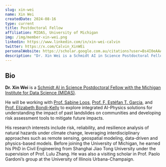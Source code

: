 ```yaml
---
slug: xin-wei
name: Xin Wei
createdDate: 2024-08-16
type: current
title: Postdoctoral Fellow
affiliation: MIDAS, University of Michigan
img: /img/member-xin-wei.png
linkedin: https://www.linkedin.com/in/xin-wei-calvin
twitter: https://x.com/Calvin_XinWEi
personalWebsite: https://scholar.google.com.au/citations?user=Bs4I0eAAAAAJ&hl=en
description: "Dr. Xin Wei is a Schmidt AI in Science Postdoctoral Fellow with the Michigan Institute for Data Science (MIDAS)"
---
```


## Bio
**Dr. Xin Wei** is a [Schmidt AI in Science Postdoctoral Fellow with the Michigan Institute for Data Science (MIDAS)](https://midas.umich.edu/faculty-member/xin-wei/).

He will be working with [Prof. Sabine Loos](https://cee.engin.umich.edu/people/loos-sabine/), [Prof. F. Estéfan T. Garcia](https://cee.engin.umich.edu/people/garcia-f-estefan-t/), and [Prof. Elizabeth Bondi-Kelly](https://sites.google.com/view/elizabethbondi) to explore integrated AI-Physics solutions for understanding the impact of past landslides on communities and developing risk assessment tools to mitigate future impacts.

His research interests include risk, reliability, and resilience analysis of natural hazards under climate change, leveraging interdisciplinary approaches such as remote sensing, geospatial modeling, data-driven and physics-based models. Before joining the University of Michigan, he earned his PhD in Civil Engineering from Shanghai Jiao Tong University under the supervision of Prof. Lulu Zhang. He was also a visiting scholar in Prof. Paolo Gardoni’s group at the University of Illinois Urbana-Champaign.
